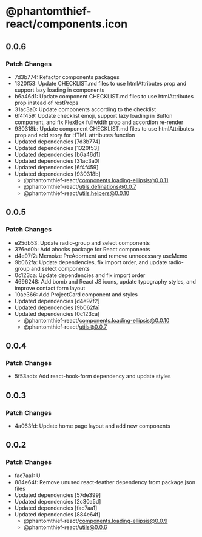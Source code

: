 # @phantomthief-react/components.icon

## 0.0.6

### Patch Changes

- 7d3b774: Refactor components packages
- 1320f53: Update CHECKLIST.md files to use htmlAttributes prop and support lazy loading in components
- b6a46d1: Update component CHECKLIST.md files to use htmlAttributes prop instead of restProps
- 31ac3a0: Update components according to the checklist
- 6f4f459: Update checklist emoji, support lazy loading in Button component, and fix FlexBox fullwidth prop and accordion re-render
- 930318b: Update component CHECKLIST.md files to use htmlAttributes prop and add story for HTML attributes function
- Updated dependencies [7d3b774]
- Updated dependencies [1320f53]
- Updated dependencies [b6a46d1]
- Updated dependencies [31ac3a0]
- Updated dependencies [6f4f459]
- Updated dependencies [930318b]
  - @phantomthief-react/components.loading-ellipsis@0.0.11
  - @phantomthief-react/utils.definations@0.0.7
  - @phantomthief-react/utils.helpers@0.0.10

## 0.0.5

### Patch Changes

- e25db53: Update radio-group and select components
- 376ed0b: Add ahooks package for React components
- d4e97f2: Memoize PreAdorment and remove unnecessary useMemo
- 9b062fa: Update dependencies, fix import order, and update radio-group and select components
- 0c123ca: Update dependencies and fix import order
- 4696248: Add bomb and React JS icons, update typography styles, and improve contact form layout
- 10ae366: Add ProjectCard component and styles
- Updated dependencies [d4e97f2]
- Updated dependencies [9b062fa]
- Updated dependencies [0c123ca]
  - @phantomthief-react/components.loading-ellipsis@0.0.10
  - @phantomthief-react/utils@0.0.7

## 0.0.4

### Patch Changes

- 5f53adb: Add react-hook-form dependency and update styles

## 0.0.3

### Patch Changes

- 4a063fd: Update home page layout and add new components

## 0.0.2

### Patch Changes

- fac7aa1: U
- 884e64f: Remove unused react-feather dependency from package.json files
- Updated dependencies [57de399]
- Updated dependencies [2c30a5d]
- Updated dependencies [fac7aa1]
- Updated dependencies [884e64f]
  - @phantomthief-react/components.loading-ellipsis@0.0.9
  - @phantomthief-react/utils@0.0.6
